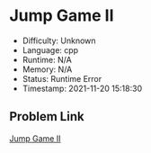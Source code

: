 # Jump Game II

- Difficulty: Unknown
- Language: cpp
- Runtime: N/A
- Memory: N/A
- Status: Runtime Error
- Timestamp: 2021-11-20 15:18:30

## Problem Link
[Jump Game II](https://leetcode.com/problems/jump-game-ii)

